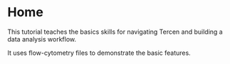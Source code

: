 # Home

This tutorial teaches the basics skills for navigating Tercen and building a data analysis workflow.

It uses flow-cytometry files to demonstrate the basic features.
